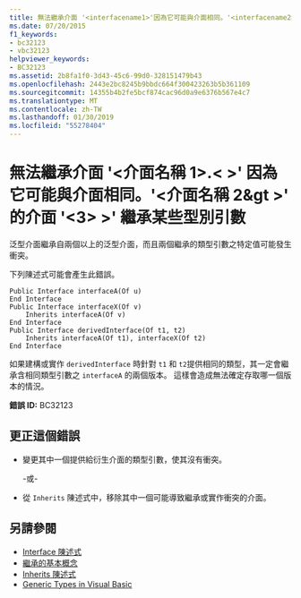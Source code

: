 ```yaml
---
title: 無法繼承介面 '<interfacename1>'因為它可能與介面相同。'<interfacename2>' 的介面 '<interfacename3>' 繼承某些型別引數
ms.date: 07/20/2015
f1_keywords:
- bc32123
- vbc32123
helpviewer_keywords:
- BC32123
ms.assetid: 2b8fa1f0-3d43-45c6-99d0-328151479b43
ms.openlocfilehash: 2443e2bc8245b9bbdc664f300423263b5b361109
ms.sourcegitcommit: 14355b4b2fe5bcf874cac96d0a9e6376b567e4c7
ms.translationtype: MT
ms.contentlocale: zh-TW
ms.lasthandoff: 01/30/2019
ms.locfileid: "55278404"
---
```

# <a name="cannot-inherit-interface-interfacename1-because-it-could-be-identical-to-interface-interfacename2-from-which-the-interface-interfacename3-inherits-for-some-type-arguments"></a>無法繼承介面 '\<介面名稱 1>.< >' 因為它可能與介面相同。'\<介面名稱 2&gt >' 的介面 '\<3> >' 繼承某些型別引數
泛型介面繼承自兩個以上的泛型介面，而且兩個繼承的類型引數之特定值可能發生衝突。  
  
 下列陳述式可能會產生此錯誤。  
  
```  
Public Interface interfaceA(Of u)  
End Interface  
Public Interface interfaceX(Of v)  
    Inherits interfaceA(Of v)  
End Interface  
Public Interface derivedInterface(Of t1, t2)  
    Inherits interfaceA(Of t1), interfaceX(Of t2)  
End Interface  
```  
  
 如果建構或實作 `derivedInterface` 時針對 `t1` 和 `t2`提供相同的類型，其一定會繼承含相同類型引數之 `interfaceA` 的兩個版本。 這樣會造成無法確定存取哪一個版本的情況。  
  
 **錯誤 ID:** BC32123  
  
## <a name="to-correct-this-error"></a>更正這個錯誤  
  
-   變更其中一個提供給衍生介面的類型引數，使其沒有衝突。  
  
     -或-  
  
-   從 `Inherits` 陳述式中，移除其中一個可能導致繼承或實作衝突的介面。  
  
## <a name="see-also"></a>另請參閱

- [Interface 陳述式](../../visual-basic/language-reference/statements/interface-statement.md)
- [繼承的基本概念](../../visual-basic/programming-guide/language-features/objects-and-classes/inheritance-basics.md)
- [Inherits 陳述式](../../visual-basic/language-reference/statements/inherits-statement.md)
- [Generic Types in Visual Basic](../../visual-basic/programming-guide/language-features/data-types/generic-types.md)
